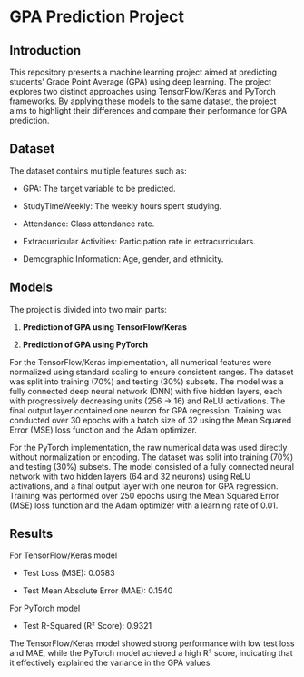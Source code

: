 # GPA Prediction Project
## Introduction

This repository presents a machine learning project aimed at predicting students' Grade Point Average (GPA) using deep learning. The project explores two distinct approaches using TensorFlow/Keras and PyTorch frameworks. By applying these models to the same dataset, the project aims to highlight their differences and compare their performance for GPA prediction.

## Dataset

The dataset contains multiple features such as:

* GPA: The target variable to be predicted.

* StudyTimeWeekly: The weekly hours spent studying.

* Attendance: Class attendance rate.

* Extracurricular Activities: Participation rate in extracurriculars.

* Demographic Information: Age, gender, and ethnicity.


## Models

The project is divided into two main parts:

1. **Prediction of GPA using TensorFlow/Keras**

2. **Prediction of GPA using PyTorch**

For the TensorFlow/Keras implementation, all numerical features were normalized using standard scaling to ensure consistent ranges. The dataset was split into training (70%) and testing (30%) subsets. The model was a fully connected deep neural network (DNN) with five hidden layers, each with progressively decreasing units (256 → 16) and ReLU activations. The final output layer contained one neuron for GPA regression. Training was conducted over 30 epochs with a batch size of 32 using the Mean Squared Error (MSE) loss function and the Adam optimizer.

For the PyTorch implementation, the raw numerical data was used directly without normalization or encoding. The dataset was split into training (70%) and testing (30%) subsets. The model consisted of a fully connected neural network with two hidden layers (64 and 32 neurons) using ReLU activations, and a final output layer with one neuron for GPA regression. Training was performed over 250 epochs using the Mean Squared Error (MSE) loss function and the Adam optimizer with a learning rate of 0.01.

## Results

For TensorFlow/Keras model

* Test Loss (MSE): 0.0583

* Test Mean Absolute Error (MAE):  0.1540

For PyTorch model

* Test R-Squared (R² Score): 0.9321

The TensorFlow/Keras model showed strong performance with low test loss and MAE, while the PyTorch model achieved a high R² score, indicating that it effectively explained the variance in the GPA values.

